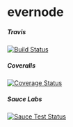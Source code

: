 evernode
========
##### Travis
[![Build Status](https://travis-ci.org/kaylalynjones/evernode.svg)](https://travis-ci.org/kaylalynjones/evernode)
##### Coveralls
[![Coverage Status](https://img.shields.io/coveralls/kaylalynjones/evernode.svg)](https://coveralls.io/r/kaylalynjones/evernode)
##### Sauce Labs
[![Sauce Test Status](https://saucelabs.com/browser-matrix/kjones-evernode.svg)](https://saucelabs.com/u/kjones-evernode)
